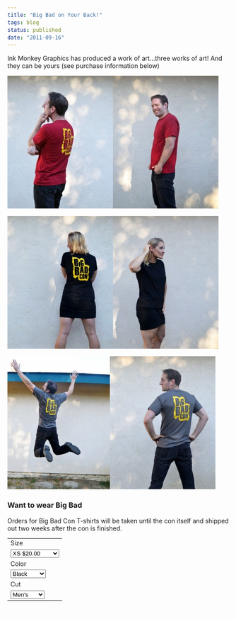 ```yaml
---
title: "Big Bad on Your Back!"
tags: blog
status: published
date: "2011-09-16"
---
```


Ink Monkey Graphics has produced a work of art...three works of art! And they can be yours (see purchase information below)

[![Men's Cut in Burgundy: Back](/images/sean-red11-239x300.jpg "Men's Cut in Burgundy: Back")](http://www.bigbadcon.com/wp-content/uploads/2011/09/sean-red11.jpg)[![Men's Cut in Burgundy: Front](/images/sean-red3-239x300.jpg "Men's Cut in Burgundy: Front")](http://www.bigbadcon.com/wp-content/uploads/2011/09/sean-red3.jpg)

[![Women'c Cut in Black: Back](/images/katie21-239x300.jpg "Women'c Cut in Black: Back")](http://www.bigbadcon.com/wp-content/uploads/2011/09/katie21.jpg)[![Women's Cut in Black: Front](/images/katie4-239x300.jpg "Women's Cut in Black: Front")](http://www.bigbadcon.com/wp-content/uploads/2011/09/katie4.jpg)

[![Men's Cut in Charcoal: Back](/images/sean-gray11-232x300.jpg "Men's Cut in Charcoal: Back")](http://www.bigbadcon.com/wp-content/uploads/2011/09/sean-gray11.jpg)[![Men's Cut in Charcoal: Back](/images/sean-gray21-239x300.jpg "Men's Cut in Charcoal: Back")](http://www.bigbadcon.com/wp-content/uploads/2011/09/sean-gray21.jpg)

### Want to wear Big Bad

Orders for Big Bad Con T-shirts will be taken until the con itself and shipped out two weeks after the con is finished.

 

<table><tbody><tr><td><input type="hidden" name="on0" value="Size">Size</td></tr><tr><td><select name="os0"><option value="XS">XS $20.00</option> <option value="S">S $20.00</option> <option value="M">M $20.00</option> <option value="LG">LG $20.00</option> <option value="XL">XL $20.00</option> <option value="XXL">XXL $22.00</option> <option value="XXXL">XXXL $24.00</option> <option value="XXXXL">XXXXL $26.00</option></select></td></tr><tr><td><input type="hidden" name="on1" value="Color">Color</td></tr><tr><td><select name="os1"><option value="Black">Black </option><option value="Burgundy">Burgundy </option><option value="Charcoal">Charcoal</option></select></td></tr><tr><td><input type="hidden" name="on2" value="Cut">Cut</td></tr><tr><td><select name="os2"><option value="Men's">Men's </option><option value="Women's">Women's</option></select></td></tr></tbody></table>

  ![](/images/pixel.gif)
